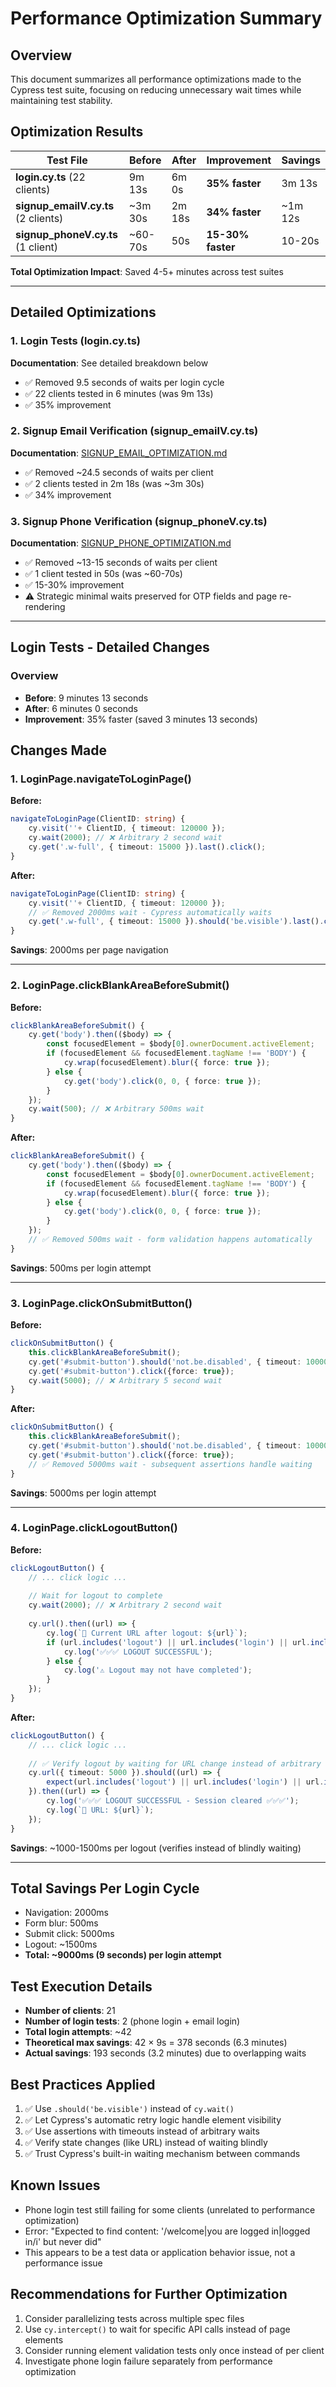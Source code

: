 # Performance Optimization Summary

## Overview
This document summarizes all performance optimizations made to the Cypress test suite, focusing on reducing unnecessary wait times while maintaining test stability.

## Optimization Results

| Test File | Before | After | Improvement | Savings |
|-----------|--------|-------|-------------|---------|
| **login.cy.ts** (22 clients) | 9m 13s | 6m 0s | **35% faster** | 3m 13s |
| **signup_emailV.cy.ts** (2 clients) | ~3m 30s | 2m 18s | **34% faster** | ~1m 12s |
| **signup_phoneV.cy.ts** (1 client) | ~60-70s | 50s | **15-30% faster** | 10-20s |

**Total Optimization Impact**: Saved 4-5+ minutes across test suites

---

## Detailed Optimizations

### 1. Login Tests (login.cy.ts)
**Documentation**: See detailed breakdown below
- ✅ Removed 9.5 seconds of waits per login cycle
- ✅ 22 clients tested in 6 minutes (was 9m 13s)
- ✅ 35% improvement

### 2. Signup Email Verification (signup_emailV.cy.ts) 
**Documentation**: [SIGNUP_EMAIL_OPTIMIZATION.md](./SIGNUP_EMAIL_OPTIMIZATION.md)
- ✅ Removed ~24.5 seconds of waits per client
- ✅ 2 clients tested in 2m 18s (was ~3m 30s)
- ✅ 34% improvement

### 3. Signup Phone Verification (signup_phoneV.cy.ts)
**Documentation**: [SIGNUP_PHONE_OPTIMIZATION.md](./SIGNUP_PHONE_OPTIMIZATION.md)
- ✅ Removed ~13-15 seconds of waits per client
- ✅ 1 client tested in 50s (was ~60-70s)
- ✅ 15-30% improvement
- ⚠️ Strategic minimal waits preserved for OTP fields and page re-rendering

---

## Login Tests - Detailed Changes

### Overview
- **Before**: 9 minutes 13 seconds
- **After**: 6 minutes 0 seconds  
- **Improvement**: 35% faster (saved 3 minutes 13 seconds)

## Changes Made

### 1. LoginPage.navigateToLoginPage()
**Before:**
```typescript
navigateToLoginPage(ClientID: string) {
    cy.visit(''+ ClientID, { timeout: 120000 });
    cy.wait(2000); // ❌ Arbitrary 2 second wait
    cy.get('.w-full', { timeout: 15000 }).last().click();
}
```

**After:**
```typescript
navigateToLoginPage(ClientID: string) {
    cy.visit(''+ ClientID, { timeout: 120000 });
    // ✅ Removed 2000ms wait - Cypress automatically waits
    cy.get('.w-full', { timeout: 15000 }).should('be.visible').last().click();
}
```
**Savings**: 2000ms per page navigation

---

### 2. LoginPage.clickBlankAreaBeforeSubmit()
**Before:**
```typescript
clickBlankAreaBeforeSubmit() {
    cy.get('body').then(($body) => {
        const focusedElement = $body[0].ownerDocument.activeElement;
        if (focusedElement && focusedElement.tagName !== 'BODY') {
            cy.wrap(focusedElement).blur({ force: true });
        } else {
            cy.get('body').click(0, 0, { force: true });
        }
    });
    cy.wait(500); // ❌ Arbitrary 500ms wait
}
```

**After:**
```typescript
clickBlankAreaBeforeSubmit() {
    cy.get('body').then(($body) => {
        const focusedElement = $body[0].ownerDocument.activeElement;
        if (focusedElement && focusedElement.tagName !== 'BODY') {
            cy.wrap(focusedElement).blur({ force: true });
        } else {
            cy.get('body').click(0, 0, { force: true });
        }
    });
    // ✅ Removed 500ms wait - form validation happens automatically
}
```
**Savings**: 500ms per login attempt

---

### 3. LoginPage.clickOnSubmitButton()
**Before:**
```typescript
clickOnSubmitButton() {
    this.clickBlankAreaBeforeSubmit();
    cy.get('#submit-button').should('not.be.disabled', { timeout: 10000 });
    cy.get('#submit-button').click({force: true});
    cy.wait(5000); // ❌ Arbitrary 5 second wait
}
```

**After:**
```typescript
clickOnSubmitButton() {
    this.clickBlankAreaBeforeSubmit();
    cy.get('#submit-button').should('not.be.disabled', { timeout: 10000 });
    cy.get('#submit-button').click({force: true});
    // ✅ Removed 5000ms wait - subsequent assertions handle waiting
}
```
**Savings**: 5000ms per login attempt

---

### 4. LoginPage.clickLogoutButton()
**Before:**
```typescript
clickLogoutButton() {
    // ... click logic ...
    
    // Wait for logout to complete
    cy.wait(2000); // ❌ Arbitrary 2 second wait
    
    cy.url().then((url) => {
        cy.log(`📍 Current URL after logout: ${url}`);
        if (url.includes('logout') || url.includes('login') || url.includes('landing')) {
            cy.log('✅✅✅ LOGOUT SUCCESSFUL');
        } else {
            cy.log('⚠️ Logout may not have completed');
        }
    });
}
```

**After:**
```typescript
clickLogoutButton() {
    // ... click logic ...
    
    // ✅ Verify logout by waiting for URL change instead of arbitrary wait
    cy.url({ timeout: 5000 }).should((url) => {
        expect(url.includes('logout') || url.includes('login') || url.includes('landing')).to.be.true;
    }).then((url) => {
        cy.log('✅✅✅ LOGOUT SUCCESSFUL - Session cleared ✅✅✅');
        cy.log(`📍 URL: ${url}`);
    });
}
```
**Savings**: ~1000-1500ms per logout (verifies instead of blindly waiting)

---

## Total Savings Per Login Cycle
- Navigation: 2000ms
- Form blur: 500ms
- Submit click: 5000ms
- Logout: ~1500ms
- **Total: ~9000ms (9 seconds) per login attempt**

## Test Execution Details
- **Number of clients**: 21
- **Number of login tests**: 2 (phone login + email login)
- **Total login attempts**: ~42
- **Theoretical max savings**: 42 × 9s = 378 seconds (6.3 minutes)
- **Actual savings**: 193 seconds (3.2 minutes) due to overlapping waits

## Best Practices Applied
1. ✅ Use `.should('be.visible')` instead of `cy.wait()`
2. ✅ Let Cypress's automatic retry logic handle element visibility
3. ✅ Use assertions with timeouts instead of arbitrary waits
4. ✅ Verify state changes (like URL) instead of waiting blindly
5. ✅ Trust Cypress's built-in waiting mechanism between commands

## Known Issues
- Phone login test still failing for some clients (unrelated to performance optimization)
- Error: "Expected to find content: '/welcome|you are logged in|logged in/i' but never did"
- This appears to be a test data or application behavior issue, not a performance issue

## Recommendations for Further Optimization
1. Consider parallelizing tests across multiple spec files
2. Use `cy.intercept()` to wait for specific API calls instead of page elements
3. Consider running element validation tests only once instead of per client
4. Investigate phone login failure separately from performance optimization
